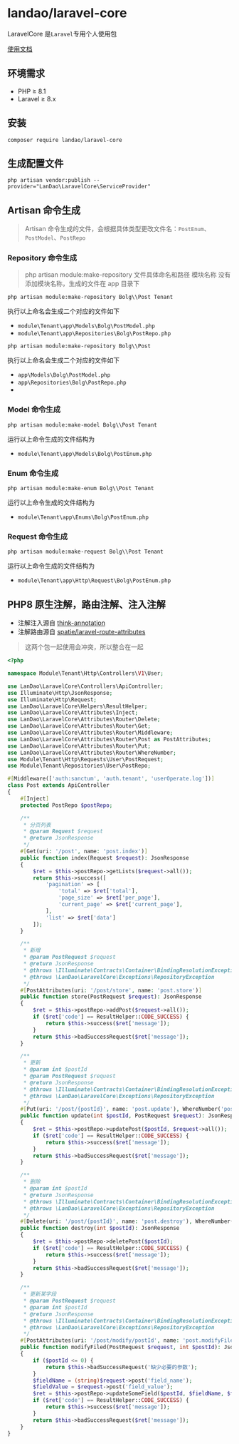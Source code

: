 # landao/laravel-core

LaravelCore 是`Laravel`专用个人使用包

[使用文档](https://qilindao.github.io/docs/backend/laravel-lib/index.html)

## 环境需求

- PHP ≥ 8.1
- Laravel ≥ 8.x

## 安装

```shell
composer require landao/laravel-core
```

## 生成配置文件

```shell
php artisan vendor:publish --provider="LanDao\LaravelCore\ServiceProvider"
```

## Artisan 命令生成


>Artisan 命令生成的文件，会根据具体类型更改文件名：`PostEnum`、`PostModel`、`PostRepo`


### Repository 命令生成

> php artisan module:make-repository 文件具体命名和路径 模块名称
> 没有添加模块名称，生成的文件在 app 目录下

```shell
php artisan module:make-repository Bolg\\Post Tenant
```
执行以上命名会生成二个对应的文件如下

- `module\Tenant\app\Models\Bolg\PostModel.php`
- `module\Tenant\app\Repositories\Bolg\PostRepo.php`

```shell
php artisan module:make-repository Bolg\\Post
```
执行以上命名会生成二个对应的文件如下

- `app\Models\Bolg\PostModel.php`
- `app\Repositories\Bolg\PostRepo.php`
- 
### Model 命令生成

```shell
php artisan module:make-model Bolg\\Post Tenant
```

运行以上命令生成的文件结构为
- `module\Tenant\app\Models\Bolg\PostEnum.php`

### Enum 命令生成

```shell
php artisan module:make-enum Bolg\\Post Tenant
```

运行以上命令生成的文件结构为
- `module\Tenant\app\Enums\Bolg\PostEnum.php`

### Request 命令生成


```shell
php artisan module:make-request Bolg\\Post Tenant
```

运行以上命令生成的文件结构为
- `module\Tenant\app\Http\Request\Bolg\PostEnum.php`

## PHP8 原生注解，路由注解、注入注解

- 注解注入源自 [think-annotation](https://github.com/top-think/think-annotation)
- 注解路由源自 [spatie/laravel-route-attributes](https://github.com/spatie/laravel-route-attributes)
> 这两个包一起使用会冲突，所以整合在一起

```php
<?php

namespace Module\Tenant\Http\Controllers\V1\User;

use LanDao\LaravelCore\Controllers\ApiController;
use Illuminate\Http\JsonResponse;
use Illuminate\Http\Request;
use LanDao\LaravelCore\Helpers\ResultHelper;
use LanDao\LaravelCore\Attributes\Inject;
use LanDao\LaravelCore\Attributes\Router\Delete;
use LanDao\LaravelCore\Attributes\Router\Get;
use LanDao\LaravelCore\Attributes\Router\Middleware;
use LanDao\LaravelCore\Attributes\Router\Post as PostAttributes;
use LanDao\LaravelCore\Attributes\Router\Put;
use LanDao\LaravelCore\Attributes\Router\WhereNumber;
use Module\Tenant\Http\Requests\User\PostRequest;
use Module\Tenant\Repositories\User\PostRepo;

#[Middleware(['auth:sanctum', 'auth.tenant', 'userOperate.log'])]
class Post extends ApiController
{
    #[Inject]
    protected PostRepo $postRepo;

    /**
     * 分页列表
     * @param Request $request
     * @return JsonResponse
     */
    #[Get(uri: '/post', name: 'post.index')]
    public function index(Request $request): JsonResponse
    {
        $ret = $this->postRepo->getLists($request->all());
        return $this->success([
            'pagination' => [
                'total' => $ret['total'],
                'page_size' => $ret['per_page'],
                'current_page' => $ret['current_page'],
            ],
            'list' => $ret['data']
        ]);
    }

    /**
     * 新增
     * @param PostRequest $request
     * @return JsonResponse
     * @throws \Illuminate\Contracts\Container\BindingResolutionException
     * @throws \LanDao\LaravelCore\Exceptions\RepositoryException
     */
    #[PostAttributes(uri: '/post/store', name: 'post.store')]
    public function store(PostRequest $request): JsonResponse
    {
        $ret = $this->postRepo->addPost($request->all());
        if ($ret['code'] == ResultHelper::CODE_SUCCESS) {
            return $this->success($ret['message']);
        }
        return $this->badSuccessRequest($ret['message']);
    }

    /**
     * 更新
     * @param int $postId
     * @param PostRequest $request
     * @return JsonResponse
     * @throws \Illuminate\Contracts\Container\BindingResolutionException
     * @throws \LanDao\LaravelCore\Exceptions\RepositoryException
     */
    #[Put(uri: '/post/{postId}', name: 'post.update'), WhereNumber('postId')]
    public function update(int $postId, PostRequest $request): JsonResponse
    {
        $ret = $this->postRepo->updatePost($postId, $request->all());
        if ($ret['code'] == ResultHelper::CODE_SUCCESS) {
            return $this->success($ret['message']);
        }
        return $this->badSuccessRequest($ret['message']);
    }

    /**
     * 删除
     * @param int $postId
     * @return JsonResponse
     * @throws \Illuminate\Contracts\Container\BindingResolutionException
     * @throws \LanDao\LaravelCore\Exceptions\RepositoryException
     */
    #[Delete(uri: '/post/{postId}', name: 'post.destroy'), WhereNumber('postId')]
    public function destroy(int $postId): JsonResponse
    {
        $ret = $this->postRepo->deletePost($postId);
        if ($ret['code'] == ResultHelper::CODE_SUCCESS) {
            return $this->success($ret['message']);
        }
        return $this->badSuccessRequest($ret['message']);
    }

    /**
     * 更新某字段
     * @param PostRequest $request
     * @param int $postId
     * @return JsonResponse
     * @throws \Illuminate\Contracts\Container\BindingResolutionException
     * @throws \LanDao\LaravelCore\Exceptions\RepositoryException
     */
    #[PostAttributes(uri: '/post/modify/postId', name: 'post.modifyFiled'), WhereNumber('postId')]
    public function modifyFiled(PostRequest $request, int $postId): JsonResponse
    {
        if ($postId <= 0) {
            return $this->badSuccessRequest('缺少必要的参数');
        }
        $fieldName = (string)$request->post('field_name');
        $fieldValue = $request->post('field_value');
        $ret = $this->postRepo->updateSomeField($postId, $fieldName, $fieldValue);
        if ($ret['code'] == ResultHelper::CODE_SUCCESS) {
            return $this->success($ret['message']);
        }
        return $this->badSuccessRequest($ret['message']);
    }
}


```

